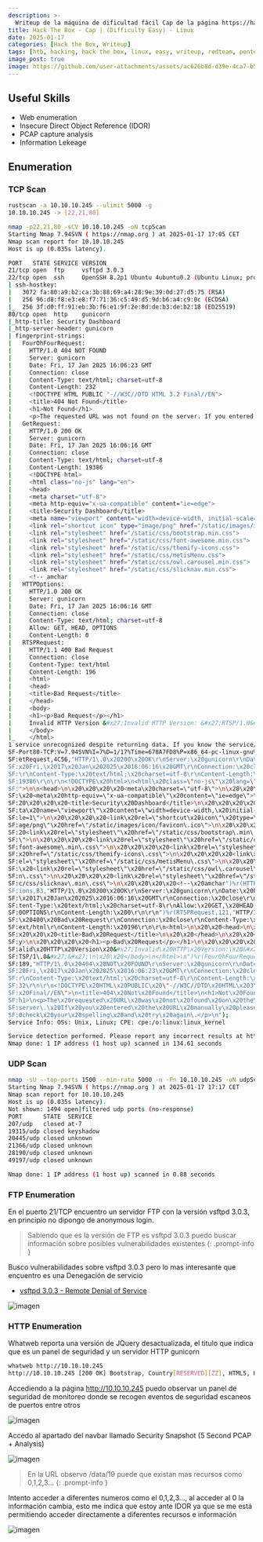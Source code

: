 ```yaml
---
description: >-
  Writeup de la máquina de dificultad fácil Cap de la página https://hackthebox.eu
title: Hack The Box - Cap | (Difficulty Easy) - Linux
date: 2025-01-17
categories: [Hack the Box, Writeup]
tags: [htb, hacking, hack the box, linux, easy, writeup, redteam, pentesting]
image_post: true
image: https://github.com/user-attachments/assets/ac626b8d-d39e-4ca7-b5ef-551575d2d1a4
---
```


## Useful Skills

* Web enumeration
* Insecure Direct Object Reference (IDOR)
* PCAP capture analysis
* Information Lekeage

## Enumeration

### TCP Scan

```bash
rustscan -a 10.10.10.245 --ulimit 5000 -g
10.10.10.245 -> [22,21,80]
```

```bash
nmap -p22,21,80 -sCV 10.10.10.245 -oN tcpScan
Starting Nmap 7.94SVN ( https://nmap.org ) at 2025-01-17 17:05 CET
Nmap scan report for 10.10.10.245
Host is up (0.035s latency).

PORT   STATE SERVICE VERSION
21/tcp open  ftp     vsftpd 3.0.3
22/tcp open  ssh     OpenSSH 8.2p1 Ubuntu 4ubuntu0.2 (Ubuntu Linux; protocol 2.0)
| ssh-hostkey: 
|   3072 fa:80:a9:b2:ca:3b:88:69:a4:28:9e:39:0d:27:d5:75 (RSA)
|   256 96:d8:f8:e3:e8:f7:71:36:c5:49:d5:9d:b6:a4:c9:0c (ECDSA)
|_  256 3f:d0:ff:91:eb:3b:f6:e1:9f:2e:8d:de:b3:de:b2:18 (ED25519)
80/tcp open  http    gunicorn
|_http-title: Security Dashboard
|_http-server-header: gunicorn
| fingerprint-strings: 
|   FourOhFourRequest: 
|     HTTP/1.0 404 NOT FOUND
|     Server: gunicorn
|     Date: Fri, 17 Jan 2025 16:06:23 GMT
|     Connection: close
|     Content-Type: text/html; charset=utf-8
|     Content-Length: 232
|     <!DOCTYPE HTML PUBLIC "-//W3C//DTD HTML 3.2 Final//EN">
|     <title>404 Not Found</title>
|     <h1>Not Found</h1>
|     <p>The requested URL was not found on the server. If you entered the URL manually please check your spelling and try again.</p>
|   GetRequest: 
|     HTTP/1.0 200 OK
|     Server: gunicorn
|     Date: Fri, 17 Jan 2025 16:06:16 GMT
|     Connection: close
|     Content-Type: text/html; charset=utf-8
|     Content-Length: 19386
|     <!DOCTYPE html>
|     <html class="no-js" lang="en">
|     <head>
|     <meta charset="utf-8">
|     <meta http-equiv="x-ua-compatible" content="ie=edge">
|     <title>Security Dashboard</title>
|     <meta name="viewport" content="width=device-width, initial-scale=1">
|     <link rel="shortcut icon" type="image/png" href="/static/images/icon/favicon.ico">
|     <link rel="stylesheet" href="/static/css/bootstrap.min.css">
|     <link rel="stylesheet" href="/static/css/font-awesome.min.css">
|     <link rel="stylesheet" href="/static/css/themify-icons.css">
|     <link rel="stylesheet" href="/static/css/metisMenu.css">
|     <link rel="stylesheet" href="/static/css/owl.carousel.min.css">
|     <link rel="stylesheet" href="/static/css/slicknav.min.css">
|     <!-- amchar
|   HTTPOptions: 
|     HTTP/1.0 200 OK
|     Server: gunicorn
|     Date: Fri, 17 Jan 2025 16:06:16 GMT
|     Connection: close
|     Content-Type: text/html; charset=utf-8
|     Allow: GET, HEAD, OPTIONS
|     Content-Length: 0
|   RTSPRequest: 
|     HTTP/1.1 400 Bad Request
|     Connection: close
|     Content-Type: text/html
|     Content-Length: 196
|     <html>
|     <head>
|     <title>Bad Request</title>
|     </head>
|     <body>
|     <h1><p>Bad Request</p></h1>
|     Invalid HTTP Version &#x27;Invalid HTTP Version: &#x27;RTSP/1.0&#x27;&#x27;
|     </body>
|_    </html>
1 service unrecognized despite returning data. If you know the service/version, please submit the following fingerprint at https://nmap.org/cgi-bin/submit.cgi?new-service :
SF-Port80-TCP:V=7.94SVN%I=7%D=1/17%Time=678A7FD8%P=x86_64-pc-linux-gnu%r(G
SF:etRequest,4C56,"HTTP/1\.0\x20200\x20OK\r\nServer:\x20gunicorn\r\nDate:\
SF:x20Fri,\x2017\x20Jan\x202025\x2016:06:16\x20GMT\r\nConnection:\x20close
SF:\r\nContent-Type:\x20text/html;\x20charset=utf-8\r\nContent-Length:\x20
SF:19386\r\n\r\n<!DOCTYPE\x20html>\n<html\x20class=\"no-js\"\x20lang=\"en\
SF:">\n\n<head>\n\x20\x20\x20\x20<meta\x20charset=\"utf-8\">\n\x20\x20\x20
SF:\x20<meta\x20http-equiv=\"x-ua-compatible\"\x20content=\"ie=edge\">\n\x
SF:20\x20\x20\x20<title>Security\x20Dashboard</title>\n\x20\x20\x20\x20<me
SF:ta\x20name=\"viewport\"\x20content=\"width=device-width,\x20initial-sca
SF:le=1\">\n\x20\x20\x20\x20<link\x20rel=\"shortcut\x20icon\"\x20type=\"im
SF:age/png\"\x20href=\"/static/images/icon/favicon\.ico\">\n\x20\x20\x20\x
SF:20<link\x20rel=\"stylesheet\"\x20href=\"/static/css/bootstrap\.min\.css
SF:\">\n\x20\x20\x20\x20<link\x20rel=\"stylesheet\"\x20href=\"/static/css/
SF:font-awesome\.min\.css\">\n\x20\x20\x20\x20<link\x20rel=\"stylesheet\"\
SF:x20href=\"/static/css/themify-icons\.css\">\n\x20\x20\x20\x20<link\x20r
SF:el=\"stylesheet\"\x20href=\"/static/css/metisMenu\.css\">\n\x20\x20\x20
SF:\x20<link\x20rel=\"stylesheet\"\x20href=\"/static/css/owl\.carousel\.mi
SF:n\.css\">\n\x20\x20\x20\x20<link\x20rel=\"stylesheet\"\x20href=\"/stati
SF:c/css/slicknav\.min\.css\">\n\x20\x20\x20\x20<!--\x20amchar")%r(HTTPOpt
SF:ions,B3,"HTTP/1\.0\x20200\x20OK\r\nServer:\x20gunicorn\r\nDate:\x20Fri,
SF:\x2017\x20Jan\x202025\x2016:06:16\x20GMT\r\nConnection:\x20close\r\nCon
SF:tent-Type:\x20text/html;\x20charset=utf-8\r\nAllow:\x20GET,\x20HEAD,\x2
SF:0OPTIONS\r\nContent-Length:\x200\r\n\r\n")%r(RTSPRequest,121,"HTTP/1\.1
SF:\x20400\x20Bad\x20Request\r\nConnection:\x20close\r\nContent-Type:\x20t
SF:ext/html\r\nContent-Length:\x20196\r\n\r\n<html>\n\x20\x20<head>\n\x20\
SF:x20\x20\x20<title>Bad\x20Request</title>\n\x20\x20</head>\n\x20\x20<bod
SF:y>\n\x20\x20\x20\x20<h1><p>Bad\x20Request</p></h1>\n\x20\x20\x20\x20Inv
SF:alid\x20HTTP\x20Version\x20&#x27;Invalid\x20HTTP\x20Version:\x20&#x27;R
SF:TSP/1\.0&#x27;&#x27;\n\x20\x20</body>\n</html>\n")%r(FourOhFourRequest,
SF:189,"HTTP/1\.0\x20404\x20NOT\x20FOUND\r\nServer:\x20gunicorn\r\nDate:\x
SF:20Fri,\x2017\x20Jan\x202025\x2016:06:23\x20GMT\r\nConnection:\x20close\
SF:r\nContent-Type:\x20text/html;\x20charset=utf-8\r\nContent-Length:\x202
SF:32\r\n\r\n<!DOCTYPE\x20HTML\x20PUBLIC\x20\"-//W3C//DTD\x20HTML\x203\.2\
SF:x20Final//EN\">\n<title>404\x20Not\x20Found</title>\n<h1>Not\x20Found</
SF:h1>\n<p>The\x20requested\x20URL\x20was\x20not\x20found\x20on\x20the\x20
SF:server\.\x20If\x20you\x20entered\x20the\x20URL\x20manually\x20please\x2
SF:0check\x20your\x20spelling\x20and\x20try\x20again\.</p>\n");
Service Info: OSs: Unix, Linux; CPE: cpe:/o:linux:linux_kernel

Service detection performed. Please report any incorrect results at https://nmap.org/submit/ .
Nmap done: 1 IP address (1 host up) scanned in 134.61 seconds
```

### UDP Scan

 ```bash
nmap -sU --top-ports 1500 --min-rate 5000 -n -Pn 10.10.10.245 -oN udpScan
Starting Nmap 7.94SVN ( https://nmap.org ) at 2025-01-17 17:17 CET
Nmap scan report for 10.10.10.245
Host is up (0.035s latency).
Not shown: 1494 open|filtered udp ports (no-response)
PORT      STATE  SERVICE
207/udp   closed at-7
19315/udp closed keyshadow
20445/udp closed unknown
21366/udp closed unknown
28190/udp closed unknown
49197/udp closed unknown

Nmap done: 1 IP address (1 host up) scanned in 0.88 seconds
```

### FTP Enumeration

En el puerto 21/TCP encuentro un servidor FTP con la versión vsftpd 3.0.3, en principio no dipongo de anonymous login.

> Sabiendo que es la versión de FTP es vsftpd 3.0.3 puedo buscar información sobre posibles vulnerabilidades existentes
{: .prompt-info }

Busco vulnerabilidades sobre vsftpd 3.0.3 pero lo mas interesante que encuentro es una Denegación de servicio

* [vsftpd 3.0.3 - Remote Denial of Service](https://www.exploit-db.com/exploits/49719)

![imagen](https://github.com/user-attachments/assets/68aeeb39-64f6-4386-a1f5-dbb00c4bb899)

### HTTP Enumeration

Whatweb reporta una versión de JQuery desactualizada, el titulo que indica que es un panel de seguridad y un servidor HTTP gunicorn

```bash
whatweb http://10.10.10.245
http://10.10.10.245 [200 OK] Bootstrap, Country[RESERVED][ZZ], HTML5, HTTPServer[gunicorn], IP[10.10.10.245], JQuery[2.2.4], Modernizr[2.8.3.min], Script, Title[Security Dashboard], X-UA-Compatible[ie=edge]
```

Accediendo a la página http://10.10.10.245 puedo observar un panel de seguridad de monitoreo donde se recogen eventos de seguridad escaneos de puertos entre otros

![imagen](https://github.com/user-attachments/assets/a545229b-9be0-494d-ba15-878f94808f9c)

Accedo al apartado del navbar llamado Security Snapshot (5 Second PCAP + Analysis)

![imagen](https://github.com/user-attachments/assets/2bd36a49-c13e-4747-ae47-8d7f391b2291)

> En la URL observo /data/19 puede que existan mas recursos como 0,1,2,3... 
{: .prompt-info }

Intento acceder a diferentes numeros como el 0,1,2,3..., al acceder al 0 la información cambia, esto me indica que estoy ante IDOR ya que se me está permitiendo acceder directamente a diferentes recursos e información

![imagen](https://github.com/user-attachments/assets/b9900cd3-950f-4d0b-9dc0-a9a8c5c50cea)
